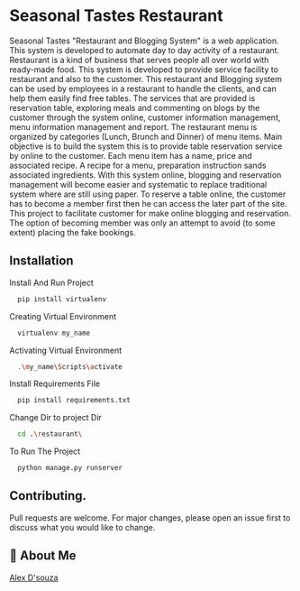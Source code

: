 # Seasonal Tastes Restaurant

Seasonal Tastes "Restaurant and Blogging System" is a web application. This system is developed to automate day to day activity of a restaurant. Restaurant is a kind of business that serves people all over world with ready-made food. This system is developed to provide service facility to restaurant and also to the customer. This restaurant and Blogging system can be used by employees in a restaurant to handle the clients, and can help them easily find free tables. The services that are provided is reservation table, exploring meals and commenting on blogs by the customer through the system online, customer information management, menu information management and report. The restaurant menu is organized by categories (Lunch, Brunch and Dinner) of menu items. Main objective is to build the system this is to provide table reservation service by online to the customer. Each menu item has a name, price and associated recipe. A recipe for a menu, preparation instruction sands associated ingredients. With this system online, blogging and reservation management will become easier and systematic to replace traditional system where are still using paper. To reserve a table online, the customer has to become a member first then he can access the later part of the site. This project to facilitate customer for make online blogging and reservation. The option of becoming member was only an attempt to avoid (to some extent) placing the fake bookings. 


## Installation

Install And Run Project

```bash
  pip install virtualenv
```
Creating Virtual Environment
```bash
  virtualenv my_name
```
Activating Virtual Environment
```bash
  .\my_name\Scripts\activate
```
Install Requirements File
```bash
  pip install requirements.txt 
```
Change Dir to project Dir
```bash
  cd .\restaurant\
```
To Run The Project
```bash
  python manage.py runserver
```
## Contributing.
Pull requests are welcome. For major changes, please open an issue first to discuss what you would like to change.

## 🚀 About Me
[Alex D'souza](https://github.com/alex-dsouza777)


  

